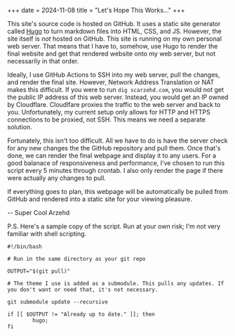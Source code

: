 +++
date = 2024-11-08
title = "Let's Hope This Works..."
+++

This site's source code is hosted on GitHub. It uses a static site generator called [Hugo](https://gohugo.io/) to turn markdown files into HTML, CSS, and JS.
However, the site itself is *not* hosted on GitHub. This site is running on my own personal web server. That means that I have to, somehow, use Hugo to render the final website and get that rendered website onto my web server, but not necessarily in that order.

Ideally, I use GitHub Actions to SSH into my web server, pull the changes, and render the final site. However, Network Address Translation or NAT makes this difficult. If you were to run `dig scarzehd.com`, you would not get the public IP address of this web server. Instead, you would get an IP owned by Cloudflare. Cloudlfare proxies the traffic to the web server and back to you. Unfortunately, my current setup only allows for HTTP and HTTPS connections to be proxied, not SSH. This means we need a separate solution.

Fortunately, this isn't too difficult. All we have to do is have the server check for any new changes the the GitHub repository and pull them. Once that's done, we can render the final webpage and display it to any users. For a good balanace of responsiveness and performance, I've chosen to run this script every 5 minutes through crontab. I also only render the page if there were actually any changes to pull.

If everything goes to plan, this webpage will be automatically be pulled from GitHub and rendered into a static site for your viewing pleasure.

-- Super Cool Arzehd

P.S. Here's a sample copy of the script. Run at your own risk; I'm not very familiar with shell scripting.

```
#!/bin/bash

# Run in the same directory as your git repo

OUTPUT="$(git pull)"

# The theme I use is added as a submodule. This pulls any updates. If you don't want or need that, it's not necessary.

git submodule update --recursive

if [[ $OUTPUT != "Already up to date." ]]; then
        hugo;
fi
```